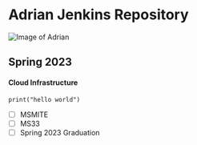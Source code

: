 # Adrian Jenkins Repository

![Image of Adrian](https://media.licdn.com/dms/image/C4E03AQE2C6PPjls8zw/profile-displayphoto-shrink_800_800/0/1612366673737?e=2147483647&v=beta&t=QnoFWnLxTSLVB_GQVG0ZqCCfpfTVAZ2q8Z7qf81yT2U)

## Spring 2023
#### Cloud Infrastructure

```
print("hello world")
```

- [ ] MSMITE
- [ ] MS33
- [ ] Spring 2023 Graduation
